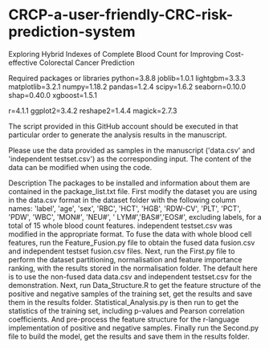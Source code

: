 # CRCP-a-user-friendly-CRC-risk-prediction-system
Exploring Hybrid Indexes of Complete Blood Count for Improving Cost-effective Colorectal Cancer Prediction

Required packages or libraries
python=3.8.8
joblib=1.0.1
lightgbm=3.3.3
matplotlib=3.2.1
numpy=1.18.2
pandas=1.2.4
scipy=1.6.2
seaborn=0.10.0
shap=0.40.0
xgboost=1.5.1

r=4.1.1
ggplot2=3.4.2
reshape2=1.4.4
magick=2.7.3

The script provided in this GitHub account should be executed in that particular order to generate the analysis results in the manuscript.

Please use the data provided as samples in the manuscript ('data.csv' and 'independent testset.csv') as the corresponding input. The content of the data can be modified when using the code.

Description
The packages to be installed and information about them are contained in the package_list.txt file.
First modify the dataset you are using in the data.csv format in the dataset folder with the following column names: 'label', 'age', 'sex', 'RBC', 'HCT', 'HGB', 'RDW-CV', 'PLT', 'PCT', 'PDW', 'WBC', 'MON#', 'NEU#', ' LYM#','BAS#','EOS#', excluding labels, for a total of 15 whole blood count features. independent testset.csv was modified in the appropriate format.
To fuse the data with whole blood cell features, run the Feature_Fusion.py file to obtain the fused data fusion.csv and independent testset fusion.csv files.
Next, run the First.py file to perform the dataset partitioning, normalisation and feature importance ranking, with the results stored in the normalisation folder. The default here is to use the non-fused data data.csv and independent testset.csv for the demonstration.
Next, run Data_Structure.R to get the feature structure of the positive and negative samples of the training set, get the results and save them in the results folder.
Statistical_Analysis.py is then run to get the statistics of the training set, including p-values and Pearson correlation coefficients. And pre-process the feature structure for the r-language implementation of positive and negative samples.
Finally run the Second.py file to build the model, get the results and save them in the results folder.

